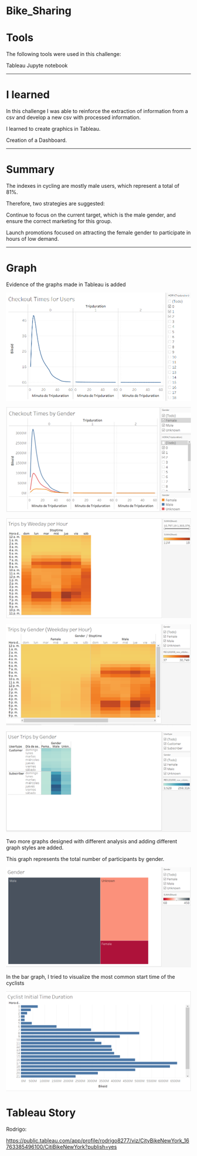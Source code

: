 # Bike_Sharing


# Tools

The following tools were used in this challenge:

Tableau
Jupyte notebook

_____________________________________________________________________________________________________________________________________________________________

# I learned

In this challenge I was able to reinforce the extraction of information from a csv and develop a new csv with processed information.

I learned to create graphics in Tableau.

Creation of a Dashboard.

_________________________________________________________________________________________________________________________________________________________
# Summary

The indexes in cycling are mostly male users, which represent a total of 81%.

Therefore, two strategies are suggested:

Continue to focus on the current target, which is the male gender, and ensure the correct marketing for this group.

Launch promotions focused on attracting the female gender to participate in hours of low demand.
_____________________________________________________________________________________________________________________________________________________________
# Graph

Evidence of the graphs made in Tableau is added


![image](https://github.com/RodrigoCR25/bikesharing/blob/main/Checkout%20Times%20for%20Users.png)

![image](https://github.com/RodrigoCR25/bikesharing/blob/main/Checkout%20Times%20by%20Gender.png)

![image](https://github.com/RodrigoCR25/bikesharing/blob/main/Trips%20by%20Weekday%20per%20Hour.png)

![image](https://github.com/RodrigoCR25/bikesharing/blob/main/Trips%20by%20Gender.png)

![image](https://github.com/RodrigoCR25/bikesharing/blob/main/User%20Trips%20by%20Gender.png)

Two more graphs designed with different analysis and adding different graph styles are added.

This graph represents the total number of participants by gender.

![image](https://github.com/RodrigoCR25/bikesharing/blob/main/Gender.png)

In the bar graph, I tried to visualize the most common start time of the cyclists

![image](https://github.com/RodrigoCR25/bikesharing/blob/main/Cyclist%20Initial%20Time%20Duration.png)

# Tableau Story

Rodrigo:

https://public.tableau.com/app/profile/rodrigo8277/viz/CityBikeNewYork_16763385496100/CitiBikeNewYork?publish=yes






